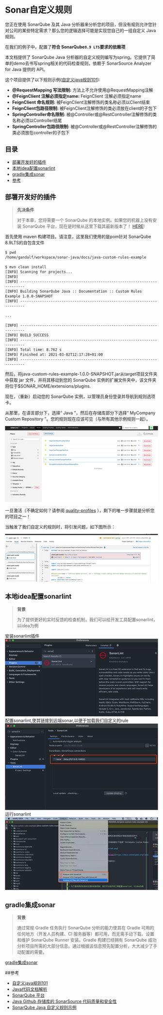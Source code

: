 Sonar自定义规则
=======
您正在使用 SonarQube 及其 Java 分析器来分析您的项目，但没有规则允许您针对公司的某些特定需求？那么您的逻辑选择可能是实现您自己的一组自定义 Java 规则。

在我们的例子中，配置了**符合 SonarQube`8.9 LTS`要求的依赖项**

本文档提供了 SonarQube Java 分析器的自定义规则编写为spring。它提供了简单的demo去书写spring相关的代码检查规则，依赖于 SonarSource Analyzer for Java 提供的 API。

这个项目提供了以下规则示例([自定义java规则101](https://github.com/SonarSource/sonar-java/blob/master/docs/CUSTOM_RULES_101.md)):
* **@RequestMapping 写法限制:** 方法上不允许使用@RequestMapping注解
* **@FeignClient 注解必须指定name:** FeignClient 注解必须指定name
* **FeignClient 命名规则:** 被FeignClient注解修饰的类名称必须以Client结束
* **FeignClient包路径限制:** 被FeignClient注解修饰的类必须放在client的子包下 
* **SpringController命名限制:** 被@Controller或@RestController注解修饰的类名称必须以Controller结尾 
* **SpringController包路径限制:** 被@Controller或@RestController注解修饰的类必须放在controller的子包下

## 目录

* [部署开发好的插件](#部署开发好的插件)
* [本地idea配置sonarlint](#本地idea配置sonarlint)
* [gradle集成sonar](#gradle集成sonar)
* [参考](#参考)

## 部署开发好的插件
>
> **先决条件**
>
> 对于本章，您将需要一个 SonarQube 的本地实例。如果您的机器上没有安装 SonarQube 平台，现在是时候从这里下载其最新版本了！ [HERE](https://www.sonarqube.org/downloads/)!
>
首先使用 maven 构建项目。请注意，这里我们使用的是pom针对 SonarQube 8.9LTS的自包含文件
```
$ pwd
/home/gandalf/workspace/sonar-java/docs/java-custom-rules-example
  
$ mvn clean install 
[INFO] Scanning for projects...
[INFO]                                                                        
[INFO] ------------------------------------------------------------------------
[INFO] Building SonarQube Java :: Documentation :: Custom Rules Example 1.0.0-SNAPSHOT
[INFO] ------------------------------------------------------------------------
  
...
 
[INFO] ------------------------------------------------------------------------
[INFO] BUILD SUCCESS
[INFO] ------------------------------------------------------------------------
[INFO] Total time: 8.762 s
[INFO] Finished at: 2021-03-02T12:17:28+01:00
[INFO] ------------------------------------------------------------------------
```
然后，将java-custom-rules-example-1.0.0-SNAPSHOT.jar从target项目文件夹中获取 jar 文件，并将其移动到您的 SonarQube 实例的扩展文件夹中，该文件夹将位于$SONAR_HOME/extensions/plugins.

现在，（重新）启动您的 SonarQube 实例，以管理员身份登录并导航到规则选项卡。

从那里，在语言部分下，选择“ Java ”，然后在存储库部分下选择“ MyCompany Custom Repository ”。您的规则现在应该可见（与所有其他示例规则一起）。

![Selected rules](resources/rules_selected.png)

一旦激活（不确定如何？请参阅 [quality-profiles](https://docs.sonarqube.org/latest/instance-administration/quality-profiles/) ），剩下的唯一步骤就是分析您的项目之一！

当触发了我们自定义的规则时，将引发问题，如下图所示：

![Issues](resources/issues.png)

## 本地idea配置sonarlint
>
> **背景**
>
> 为了提供更好的实时反馈的检查机制，我们可以给开发工具配置sonarlint，以idea为例
>
安装sonarlint插件
![sonar_lint_plugin](resources/sonar_lint_plugin.png)
配置sonarlint,使其链接到远端sonar,以便于加载我们自定义的rule
![sonar_lint_plugin](resources/sonar_lint_config.png)
运行sonarlint
![sonar_lint_plugin](resources/sonar_lint_run.png)

## gradle集成sonar
>
> **背景**
>
> 通过常规 Gradle 任务执行 SonarQube 分析的能力使其在 Gradle 可用的任何地方（开发人员构建、CI 服务器等）都可用，而无需手动下载、设置和维护 SonarQube Runner 安装。Gradle 构建已经拥有 SonarQube 成功分析项目所需的大部分信息。通过根据该信息预先配置分析，大大减少了手动配置的需要。
>
[gradle集成sonar](https://sonarqube.inria.fr/sonarqube/documentation/analysis/scan/sonarscanner-for-gradle/)

##参考
* [自定义java规则101](https://github.com/SonarSource/sonar-java/blob/master/docs/CUSTOM_RULES_101.md)
* [Java代码文档解析](https://docs.sonarqube.org/latest/analysis/languages/java/)
* [SonarQube 平台](http://www.sonarqube.org/)
* [Java Github 存储库的 SonarSource 代码质量和安全性](https://github.com/SonarSource/sonar-java)
* [SonarQube Java 自定义规则示例](https://github.com/SonarSource/sonar-java/tree/master/docs/java-custom-rules-example)
